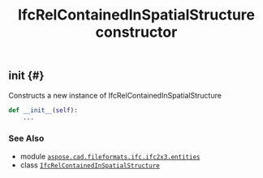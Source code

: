 ﻿---
title: IfcRelContainedInSpatialStructure constructor
second_title: Aspose.CAD for Python via .NET API References
description: 
type: docs
weight: 10
url: /python-net/aspose.cad.fileformats.ifc.ifc2x3.entities/ifcrelcontainedinspatialstructure/__init__/
is_root: false
---

## __init__ {#}

Constructs a new instance of IfcRelContainedInSpatialStructure



```python
def __init__(self):
    ...
```





### See Also
* module [`aspose.cad.fileformats.ifc.ifc2x3.entities`](../../)
* class [`IfcRelContainedInSpatialStructure`](/cad/python-net/aspose.cad.fileformats.ifc.ifc2x3.entities/ifcrelcontainedinspatialstructure)
